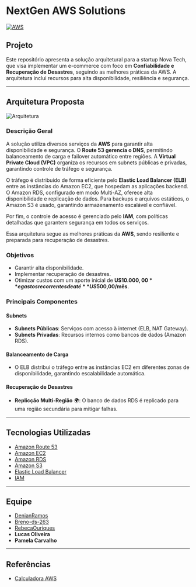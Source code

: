 # NextGen AWS Solutions

[![AWS](https://img.shields.io/badge/AWS-%23FF9900.svg?logo=amazon-web-services&logoColor=white)](#)

## Projeto

Este repositório apresenta a solução arquitetural para a startup Nova Tech, que visa implementar um e-commerce com foco em **Confiabilidade e Recuperação de Desastres**, seguindo as melhores práticas da AWS. A arquitetura inclui recursos para alta disponibilidade, resiliência e segurança.

---

## Arquitetura Proposta


![Arquitetura](https://github.com/user-attachments/assets/09f995b4-6859-4f69-87f9-6249d2f42838)

### Descrição Geral

A solução utiliza diversos serviços da **AWS** para garantir alta disponibilidade e segurança. O **Route 53 gerencia o DNS**, permitindo balanceamento de carga e failover automático entre regiões. A **Virtual Private Cloud (VPC)** organiza os recursos em subnets públicas e privadas, garantindo controle de tráfego e segurança.

O tráfego é distribuído de forma eficiente pelo **Elastic Load Balancer (ELB)** entre as instâncias do Amazon EC2, que hospedam as aplicações backend. O Amazon RDS, configurado em modo Multi-AZ, oferece alta disponibilidade e replicação de dados. Para backups e arquivos estáticos, o Amazon S3 é usado, garantindo armazenamento escalável e confiável.

Por fim, o controle de acesso é gerenciado pelo **IAM**, com políticas detalhadas que garantem segurança em todos os serviços.

Essa arquitetura segue as melhores práticas da **AWS**, sendo resiliente e preparada para recuperação de desastres.

### Objetivos

- Garantir alta disponibilidade.
- Implementar recuperação de desastres.
- Otimizar custos com um aporte inicial de **US$10.000,00** e gastos recorrentes de até **US$500,00/mês**.

### Principais Componentes

#### Subnets
- **Subnets Públicas**: Serviços com acesso à internet (ELB, NAT Gateway).
- **Subnets Privadas**: Recursos internos como bancos de dados (Amazon RDS).

#### Balanceamento de Carga
- O ELB distribui o tráfego entre as instâncias EC2 em diferentes zonas de disponibilidade, garantindo escalabilidade automática.

#### Recuperação de Desastres
- **Replicção Multi-Região** 🌍: O banco de dados RDS é replicado para uma região secundária para mitigar falhas.

---




## Tecnologias Utilizadas

- [Amazon Route 53](https://aws.amazon.com/route53/)
- [Amazon EC2](https://aws.amazon.com/ec2/) 
- [Amazon RDS](https://aws.amazon.com/rds/) 
- [Amazon S3](https://aws.amazon.com/s3/)
- [Elastic Load Balancer](https://aws.amazon.com/elasticloadbalancing/)
- [IAM](https://aws.amazon.com/iam/) 

---

## Equipe

- [DenianRamos](https://github.com/DenianRamos)
- [Breno-ds-263](https://github.com/Breno-ds-263)
- [RebecaOuriques](https://github.com/RebecaOuriques)
- **Lucas Oliveira**
- **Pamela Carvalho**


---

## Referências

- [Calculadora AWS](https://calculator.aws/#/estimate?id=05ac4890200f41f7a6aeaba7d2e3041346abdb14)

